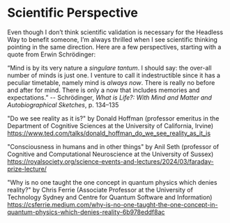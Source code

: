# Scientific Perspective

Even though I don’t think scientific validation is necessary for the Headless Way to benefit someone, I’m always thrilled when I see scientific thinking pointing in the same direction. Here are a few perspectives, starting with a quote from Erwin Schrödinger:

“Mind is by its very nature a *singulare tantum*. I should say: the over-all number of minds is just one. I venture to call it indestructible since it has a peculiar timetable, namely mind is *always now*. There is really no before and after for mind. There is only a now that includes memories and expectations.” 
-- Schrödinger, *What is Life?: With Mind and Matter and Autobiographical Sketches*, p. 134–135

"Do we see reality as it is?" by Donald Hoffman (professor emeritus in the Department of Cognitive Sciences at the University of California, Irvine)
https://www.ted.com/talks/donald_hoffman_do_we_see_reality_as_it_is

"Consciousness in humans and in other things" by Anil Seth (professor of Cognitive and Computational Neuroscience at the University of Sussex)
https://royalsociety.org/science-events-and-lectures/2024/03/faraday-prize-lecture/

"Why is no one taught the one concept in quantum physics which denies reality?" by Chris Ferrie (Associate Professor at the University of Technology Sydney and Centre for Quantum Software and Information)
https://csferrie.medium.com/why-is-no-one-taught-the-one-concept-in-quantum-physics-which-denies-reality-6b978eddf8ac
